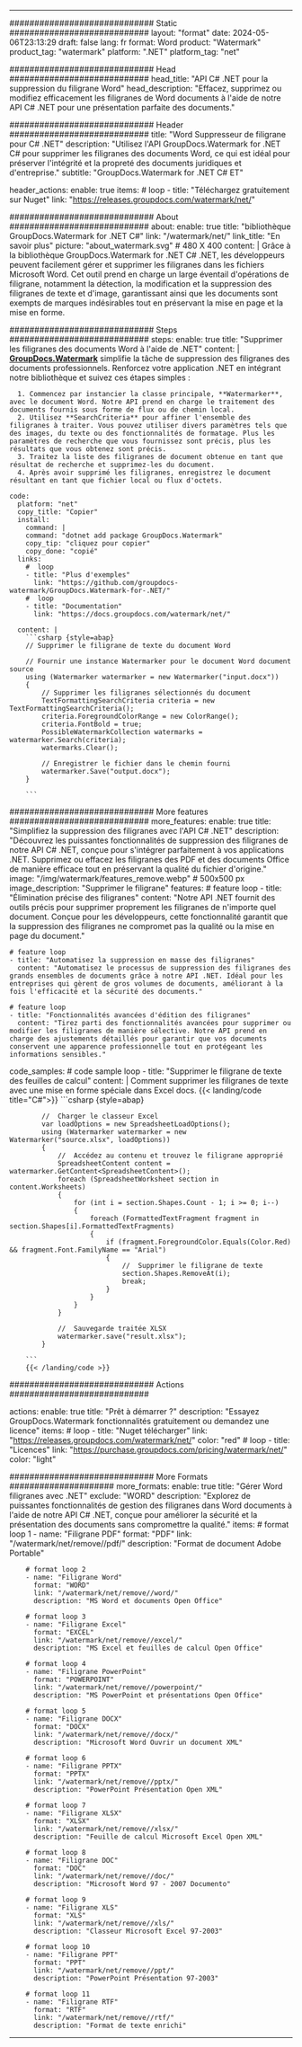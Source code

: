 
---
############################# Static ############################
layout: "format"
date:  2024-05-06T23:13:29
draft: false
lang: fr
format: Word
product: "Watermark"
product_tag: "watermark"
platform: ".NET"
platform_tag: "net"

############################# Head ############################
head_title: "API C# .NET pour la suppression du filigrane Word"
head_description: "Effacez, supprimez ou modifiez efficacement les filigranes de Word documents à l'aide de notre API C# .NET pour une présentation parfaite des documents."

############################# Header ############################
title: "Word Suppresseur de filigrane pour C# .NET" 
description: "Utilisez l'API GroupDocs.Watermark for .NET C# pour supprimer les filigranes des documents Word, ce qui est idéal pour préserver l'intégrité et la propreté des documents juridiques et d'entreprise."
subtitle: "GroupDocs.Watermark for .NET C# ET" 

header_actions:
  enable: true
  items:
    #  loop
    - title: "Téléchargez gratuitement sur Nuget"
      link: "https://releases.groupdocs.com/watermark/net/"
      
############################# About ############################
about:
    enable: true
    title: "bibliothèque GroupDocs.Watermark for .NET C#"
    link: "/watermark/net/"
    link_title: "En savoir plus"
    picture: "about_watermark.svg" # 480 X 400
    content: |
       Grâce à la bibliothèque GroupDocs.Watermark for .NET C# .NET, les développeurs peuvent facilement gérer et supprimer les filigranes dans les fichiers Microsoft Word. Cet outil prend en charge un large éventail d'opérations de filigrane, notamment la détection, la modification et la suppression des filigranes de texte et d'image, garantissant ainsi que les documents sont exempts de marques indésirables tout en préservant la mise en page et la mise en forme.

############################# Steps ############################
steps:
    enable: true
    title: "Supprimer les filigranes des documents Word à l'aide de .NET"
    content: |
      **[GroupDocs.Watermark](https://products.groupdocs.com/watermark/net/)** simplifie la tâche de suppression des filigranes des documents professionnels. Renforcez votre application .NET en intégrant notre bibliothèque et suivez ces étapes simples :
      
      1. Commencez par instancier la classe principale, **Watermarker**, avec le document Word. Notre API prend en charge le traitement des documents fournis sous forme de flux ou de chemin local.
      2. Utilisez **SearchCriteria** pour affiner l'ensemble des filigranes à traiter. Vous pouvez utiliser divers paramètres tels que des images, du texte ou des fonctionnalités de formatage. Plus les paramètres de recherche que vous fournissez sont précis, plus les résultats que vous obtenez sont précis.
      3. Traitez la liste des filigranes de document obtenue en tant que résultat de recherche et supprimez-les du document.
      4. Après avoir supprimé les filigranes, enregistrez le document résultant en tant que fichier local ou flux d'octets.
   
    code:
      platform: "net"
      copy_title: "Copier"
      install:
        command: |
        command: "dotnet add package GroupDocs.Watermark"
        copy_tip: "cliquez pour copier"
        copy_done: "copié"
      links:
        #  loop
        - title: "Plus d'exemples"
          link: "https://github.com/groupdocs-watermark/GroupDocs.Watermark-for-.NET/"
        #  loop
        - title: "Documentation"
          link: "https://docs.groupdocs.com/watermark/net/"
          
      content: |
        ```csharp {style=abap}
        // Supprimer le filigrane de texte du document Word

        // Fournir une instance Watermarker pour le document Word document source
        using (Watermarker watermarker = new Watermarker("input.docx"))
        {
            // Supprimer les filigranes sélectionnés du document
            TextFormattingSearchCriteria criteria = new TextFormattingSearchCriteria();
            criteria.ForegroundColorRange = new ColorRange();
            criteria.FontBold = true;
            PossibleWatermarkCollection watermarks = watermarker.Search(criteria);
            watermarks.Clear();

            // Enregistrer le fichier dans le chemin fourni
            watermarker.Save("output.docx");
        }
        
        ```            

############################# More features ############################
more_features:
  enable: true
  title: "Simplifiez la suppression des filigranes avec l'API C# .NET"
  description: "Découvrez les puissantes fonctionnalités de suppression des filigranes de notre API C# .NET, conçue pour s'intégrer parfaitement à vos applications .NET. Supprimez ou effacez les filigranes des PDF et des documents Office de manière efficace tout en préservant la qualité du fichier d'origine."
  image: "/img/watermark/features_remove.webp" # 500x500 px
  image_description: "Supprimer le filigrane"
  features:
    # feature loop
    - title: "Élimination précise des filigranes"
      content: "Notre API .NET fournit des outils précis pour supprimer proprement les filigranes de n'importe quel document. Conçue pour les développeurs, cette fonctionnalité garantit que la suppression des filigranes ne compromet pas la qualité ou la mise en page du document."

    # feature loop
    - title: "Automatisez la suppression en masse des filigranes"
      content: "Automatisez le processus de suppression des filigranes des grands ensembles de documents grâce à notre API .NET. Idéal pour les entreprises qui gèrent de gros volumes de documents, améliorant à la fois l'efficacité et la sécurité des documents."

    # feature loop
    - title: "Fonctionnalités avancées d'édition des filigranes"
      content: "Tirez parti des fonctionnalités avancées pour supprimer ou modifier les filigranes de manière sélective. Notre API prend en charge des ajustements détaillés pour garantir que vos documents conservent une apparence professionnelle tout en protégeant les informations sensibles."
      
  code_samples:
    # code sample loop
    - title: "Supprimer le filigrane de texte des feuilles de calcul"
      content: |
        Comment supprimer les filigranes de texte avec une mise en forme spéciale dans Excel docs.
        {{< landing/code title="C#">}}
        ```csharp {style=abap}
        
            //  Charger le classeur Excel
            var loadOptions = new SpreadsheetLoadOptions();
            using (Watermarker watermarker = new Watermarker("source.xlsx", loadOptions))
            {
                //  Accédez au contenu et trouvez le filigrane approprié
                SpreadsheetContent content = watermarker.GetContent<SpreadsheetContent>();
                foreach (SpreadsheetWorksheet section in content.Worksheets)
                {
                    for (int i = section.Shapes.Count - 1; i >= 0; i--)
                    {
                        foreach (FormattedTextFragment fragment in section.Shapes[i].FormattedTextFragments)
                        {
                            if (fragment.ForegroundColor.Equals(Color.Red) && fragment.Font.FamilyName == "Arial")
                            {
                                //  Supprimer le filigrane de texte
                                section.Shapes.RemoveAt(i);
                                break;
                            }
                        }
                    }
                }

                //  Sauvegarde traitée XLSX
                watermarker.save("result.xlsx");
            }

        ```
        {{< /landing/code >}}


############################# Actions ############################

actions:
  enable: true
  title: "Prêt à démarrer ?"
  description: "Essayez GroupDocs.Watermark fonctionnalités gratuitement ou demandez une licence"
  items:
    #  loop
    - title: "Nuget télécharger"
      link: "https://releases.groupdocs.com/watermark/net/"
      color: "red"
        #  loop
    - title: "Licences"
      link: "https://purchase.groupdocs.com/pricing/watermark/net/"
      color: "light"


############################# More Formats #####################
more_formats:
    enable: true
    title: "Gérer Word filigranes avec .NET"
    exclude: "WORD"
    description: "Explorez de puissantes fonctionnalités de gestion des filigranes dans Word documents à l'aide de notre API C# .NET, conçue pour améliorer la sécurité et la présentation des documents sans compromettre la qualité."
    items: 
        # format loop 1
        - name: "Filigrane PDF"
          format: "PDF"
          link: "/watermark/net/remove//pdf/"
          description: "Format de document Adobe Portable"

        # format loop 2
        - name: "Filigrane Word"
          format: "WORD"
          link: "/watermark/net/remove//word/"
          description: "MS Word et documents Open Office"
          
        # format loop 3
        - name: "Filigrane Excel"
          format: "EXCEL"
          link: "/watermark/net/remove//excel/"
          description: "MS Excel et feuilles de calcul Open Office"

        # format loop 4
        - name: "Filigrane PowerPoint"
          format: "POWERPOINT"
          link: "/watermark/net/remove//powerpoint/"
          description: "MS PowerPoint et présentations Open Office"

        # format loop 5
        - name: "Filigrane DOCX"
          format: "DOCX"
          link: "/watermark/net/remove//docx/"
          description: "Microsoft Word Ouvrir un document XML"
          
        # format loop 6
        - name: "Filigrane PPTX"
          format: "PPTX"
          link: "/watermark/net/remove//pptx/"
          description: "PowerPoint Présentation Open XML"
          
        # format loop 7
        - name: "Filigrane XLSX"
          format: "XLSX"
          link: "/watermark/net/remove//xlsx/"
          description: "Feuille de calcul Microsoft Excel Open XML"

        # format loop 8
        - name: "Filigrane DOC"
          format: "DOC"
          link: "/watermark/net/remove//doc/"
          description: "Microsoft Word 97 - 2007 Documento"

        # format loop 9
        - name: "Filigrane XLS"
          format: "XLS"
          link: "/watermark/net/remove//xls/"
          description: "Classeur Microsoft Excel 97-2003"

        # format loop 10
        - name: "Filigrane PPT"
          format: "PPT"
          link: "/watermark/net/remove//ppt/"
          description: "PowerPoint Présentation 97-2003"

        # format loop 11
        - name: "Filigrane RTF"
          format: "RTF"
          link: "/watermark/net/remove//rtf/"
          description: "Format de texte enrichi"

---